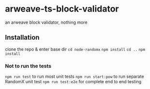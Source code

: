 # arweave-ts-block-validator
an arweave block validator, nothing more

## Installation

clone the repo & enter base dir
`cd node-randomx`
`npm install`
`cd ..`
`npm install`

### Not to run the tests
`npm run test` to run most unit tests
`npm run start:pow` to run separate RandomX unit test
`npm run test:e2e` for complete end to end testing
